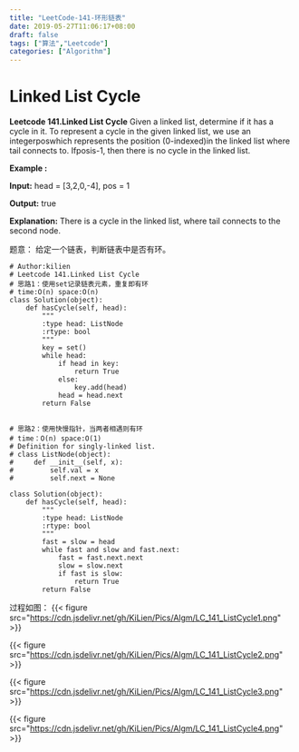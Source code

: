 ```yaml
---
title: "LeetCode-141-环形链表"
date: 2019-05-27T11:06:17+08:00
draft: false
tags: ["算法","Leetcode"]
categories: ["Algorithm"]
---
```


# Linked List Cycle
 **Leetcode 141.Linked List Cycle**
Given a linked list, determine if it has a cycle in it.
To represent a cycle in the given linked list, we use an integerposwhich represents the position (0-indexed)in the linked list where tail connects to. Ifposis-1, then there is no cycle in the linked list.

**Example :**

**Input:** head = [3,2,0,-4], pos = 1

**Output:** true

**Explanation:** There is a cycle in the linked list, where tail connects to the second node.

题意：
给定一个链表，判断链表中是否有环。

```
# Author:kilien
# Leetcode 141.Linked List Cycle
# 思路1：使用set记录链表元素，重复即有环
# time:O(n) space:O(n)
class Solution(object):
    def hasCycle(self, head):
        """
        :type head: ListNode
        :rtype: bool
        """
        key = set()
        while head:
            if head in key:
                return True
            else:
                key.add(head)
            head = head.next
        return False


# 思路2：使用快慢指针，当两者相遇则有环
# time：O(n) space:O(1)
# Definition for singly-linked list.
# class ListNode(object):
#     def __init__(self, x):
#         self.val = x
#         self.next = None

class Solution(object):
    def hasCycle(self, head):
        """
        :type head: ListNode
        :rtype: bool
        """
        fast = slow = head
        while fast and slow and fast.next:
            fast = fast.next.next
            slow = slow.next
            if fast is slow:
                return True     
        return False
```

过程如图：
{{< figure src="https://cdn.jsdelivr.net/gh/KiLien/Pics/Algm/LC_141_ListCycle1.png"  >}}

{{< figure src="https://cdn.jsdelivr.net/gh/KiLien/Pics/Algm/LC_141_ListCycle2.png"  >}}

{{< figure src="https://cdn.jsdelivr.net/gh/KiLien/Pics/Algm/LC_141_ListCycle3.png"  >}}

{{< figure src="https://cdn.jsdelivr.net/gh/KiLien/Pics/Algm/LC_141_ListCycle4.png"  >}}




